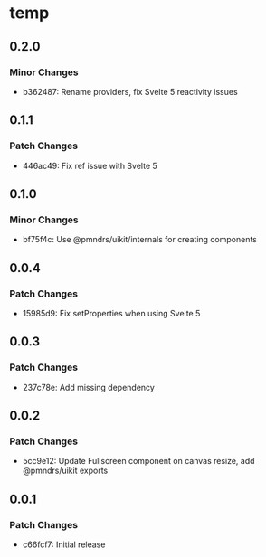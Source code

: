 # temp

## 0.2.0

### Minor Changes

- b362487: Rename providers, fix Svelte 5 reactivity issues

## 0.1.1

### Patch Changes

- 446ac49: Fix ref issue with Svelte 5

## 0.1.0

### Minor Changes

- bf75f4c: Use @pmndrs/uikit/internals for creating components

## 0.0.4

### Patch Changes

- 15985d9: Fix setProperties when using Svelte 5

## 0.0.3

### Patch Changes

- 237c78e: Add missing dependency

## 0.0.2

### Patch Changes

- 5cc9e12: Update Fullscreen component on canvas resize, add @pmndrs/uikit exports

## 0.0.1

### Patch Changes

- c66fcf7: Initial release
